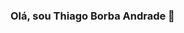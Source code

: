 ### Olá, sou Thiago Borba Andrade 👋

<!--
**Thiagoandr/Thiagoandr** is a ✨ _special_ ✨ repository because its `README.md` (this file) appears on your GitHub profile.

Here are some ideas to get you started:

- 🔭 Hoje Trabalho com front-end e back-end
- 🌱 Estudando Javascript, php e Banco de dados

[![Anurag's GitHub stats](https://github-readme-stats.vercel.app/api?username=Thiagoandr)](https://github.com/anuraghazra/github-readme-stats)

